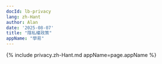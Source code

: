 ```yaml
---
docId: lb-privacy
lang: zh-Hant
author: Alan
date: '2025-08-07'
title: "隱私權政策"
appName: "學易"
---
```

{% include privacy.zh-Hant.md appName=page.appName %}
